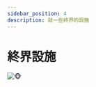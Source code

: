 ```yaml
---
sidebar_position: 4
description: 就一些終界的設施
---
```


# 終界設施
![🐵](https://static-00.iconduck.com/assets.00/monkey-face-emoji-2048x1614-sg8ozc9o.png)